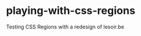 playing-with-css-regions
========================

Testing CSS Regions with a redesign of lesoir.be 

